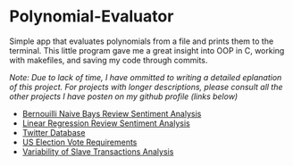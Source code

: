 # Polynomial-Evaluator
Simple app that evaluates polynomials from a file and prints them to the terminal.
This little program gave me a great insight into OOP in C, working with makefiles, and saving my code through commits.

*Note: Due to lack of time, I have ommitted to writing a detailed eplanation of this project. For projects with longer descriptions, please consult all the other projects I have posten on my github profile (links below)* 

* [Bernouilli Naive Bays Review Sentiment Analysis](https://github.com/mika-jpd/Restaurant_Review_Sentiment_Analysis)
* [Linear Regression Review Sentiment Analysis](https://github.com/mika-jpd/Linear_Regression_Restaurant_Sentiment_Analysis)
* [Twitter Database](https://github.com/mika-jpd/Twitter_Database_Search)
* [US Election Vote Requirements](https://github.com/mika-jpd/US-Elections-Vote-Requirements)
* [Variability of Slave Transactions Analysis](https://github.com/mika-jpd/Variability_of_Slave_Transactions_Analysis)
